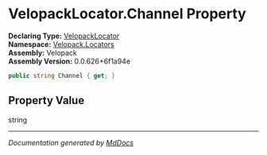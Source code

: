 ﻿<!--  
  <auto-generated>   
    The contents of this file were generated by a tool.  
    Changes to this file may be list if the file is regenerated  
  </auto-generated>   
-->

# VelopackLocator.Channel Property

**Declaring Type:** [VelopackLocator](../index.md)  
**Namespace:** [Velopack.Locators](../../index.md)  
**Assembly:** Velopack  
**Assembly Version:** 0.0.626+6f1a94e

```csharp
public string Channel { get; }
```

## Property Value

string

___

*Documentation generated by [MdDocs](https://github.com/ap0llo/mddocs)*

